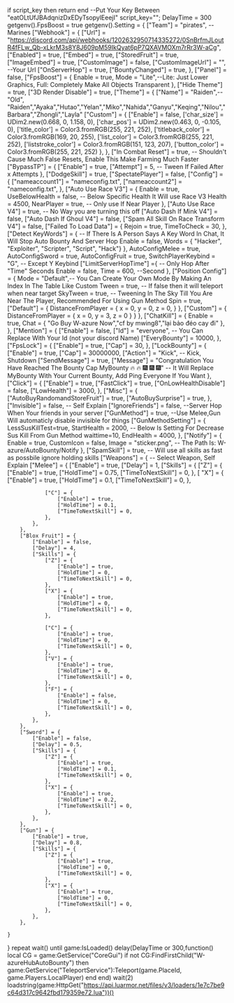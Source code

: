 if script_key then
return
end
--Put Your Key Between "eatOLtUfJBAdqnizDxEDyTsopylEeejI"
script_key="";
DelayTime = 300
getgenv().FpsBoost = true
getgenv().Setting = {
    ["Team"] = "pirates", --Marines
    ["Webhook"] = {
        ["Url"] = "https://discord.com/api/webhooks/1202632950714335272/0SnBrfmJLoutR4fFLw_Qb-xLkrM3s8Y8J609pM59IkQyat6pP7QXAVMOXm7rRr3W-aCg",
        ["Enabled"] = true,
        ["Embed"] = true,
        ["StoredFruit"] = true,
        ["ImageEmbed"] = true,
        ["CustomImage"] = false,
        ["CustomImageUrl"] = "", --Your Url
        ["OnServerHop"] = true,
        ["BountyChanged"] = true,
    }, 
    ["Panel"] = false,
    ["FpsBoost"] = {
        Enable = true,
        Mode = "Lite",--Lite: Just Lower Graphics, Full: Completely Make All Objects Transparent
    },
    ["Hide Theme"] = true,
    ["3D Render Disable"] = true,
    ["Theme"] = {
        ["Name"] = "Raiden",--"Old", "Raiden","Ayaka","Hutao","Yelan","Miko","Nahida","Ganyu","Keqing","Nilou","Barbara","Zhongli","Layla"
        ["Custom"] = {
            ["Enable"] = false,
            ['char_size'] = UDim2.new(0.668, 0, 1.158, 0),
            ['char_pos'] = UDim2.new(0.463, 0, -0.105, 0),
            ['title_color'] = Color3.fromRGB(255, 221, 252),
            ['titleback_color'] = Color3.fromRGB(169, 20, 255),
            ['list_color'] = Color3.fromRGB(255, 221, 252),
            ['liststroke_color'] = Color3.fromRGB(151, 123, 207),
            ['button_color'] = Color3.fromRGB(255, 221, 252)
        },
    },
    ["In Combat Reset"] = true, -- Shouldn't Cause Much False Resets, Enable This Make Farming Much Faster
    ["BypassTP"] = {
        ["Enable"] = true,
        ["Attempt"] = 5, -- Tween If Failed After x Attempts
    },
    ["DodgeSkill"] = true,
    ["SpectatePlayer"] = false,
    ["Config"] = {
        ["nameaccount1"] = "nameconfig.txt",
        ["nameaccount2"] = "nameconfig.txt",
    },
    ["Auto Use Race V3"] = {
        Enable = true,
        UseBelowHealth = false, -- Below Specific Health It Will use Race V3
        Health = 4500,
        NearPlayer = true, -- Only use If Near Player
    },
    ["Auto Use Race V4"] = true, -- No Way you are turning this off
    ["Auto Dash If Mink V4"] = false,
    ["Auto Dash If Ghoul V4"] = false,
    ["Spam All Skill On Race Transform V4"] = false,
    ["Failed To Load Data"] = {
        Rejoin = true,
        TimeToCheck = 30,
    },
    ["Detect KeyWords"] = { -- If There Is A Person Says A Key Word In Chat, It Will Stop Auto Bounty And  Server Hop
        Enable = false,
        Words = { "Hacker", "Exploiter", "Scripter", "Script", "Hack"}
    },
    AutoConfigMelee = true,
    AutoConfigSword = true,
    AutoConfigFruit = true,
    SwitchPlayerKeybind = "G", -- Except Y Keybind
    ["LimitServerHopTime"] ={ -- Only Hop After "Time" Seconds
        Enable = false,
        Time = 600, --Second
    },
    ["Position Config"] = {
        Mode = "Default",-- You Can Create Your Own Mode By Making An Index In The Table Like Custom
        Tween = true, -- If false then it will teleport when near target
        SkyTween = true, -- Tweening In The Sky Till You Are Near The Player, Recommended For Using Gun Method
        Spin = true,
        ["Default"] = {
            DistanceFromPlayer = {
                x = 0, y = 0, z = 0,
            }
        },
        ["Custom"] = {
            DistanceFromPlayer = {
                x = 0, y = 3, z = 0
            }
        }
    },
    ["ChatKill"] = {
        Enable = true,
        Chat = {
            "Go Buy W-azure Now","cf by mwing8","lại bảo đéo cay đi"
        },
    },
    ["Mention"] = {
        ["Enable"] = false,
        ["Id"] = "everyone", -- You Can Replace With Your Id (not your discord Name)
        ["EveryBounty"] = 10000,
    },
    ["FpsLock"] = {
        ["Enable"] = true,
        ["Cap"] = 30,
    },
    ["LockBounty"] = {
        ["Enable"] = true,
        ["Cap"] = 30000000,
        ["Action"] = "Kick", -- Kick, Shutdown
        ["SendMessage"] = true,
        ["Message"] = "Congratulation You Have Reached The Bounty Cap MyBounty 🔥 🔥 :fireworks: :fireworks: :fireworks:" -- It Will Replace MyBounty With Your Current Bounty, Add Ping Everyone If You Want
    },
    ["Click"] = {
        ["Enable"] = true,
        ["FastClick"] = true,
        ["OnLowHealthDisable"] = false,
        ["LowHealth"] = 3000,
    },
    ["Misc"] = {
        ["AutoBuyRandomandStoreFruit"] = true,
        ["AutoBuySurprise"] = true,
    },
    ["Invisible"] = false, -- Self Explain
    ["IgnoreFriends"] = false, --Server Hop When Your friends in your server
    ["GunMethod"] = true, --Use Melee,Gun Will automaticly disable invisible for things
    ["GunMethodSetting"] = {
        LessSusKillTest=true,
        StartHealth = 2000, -- Below Is Setting For Decrease Sus Kill From Gun Method
        waittime=10,
        EndHealth = 4000,
    },
    ["Notify"] = {
        Enable = true,
        CustomIcon = false,
        Image = "sticker.png", -- The Path Is: W-azure/AutoBounty/Notify
    },
    ["SpamSkill"] = true, -- Will use all skills as fast as possbile ignore holding skills
    ["Weapons"] = { -- Select Weapon, Self Explain
        ["Melee"] = {
            ["Enable"] = true,
            ["Delay"] = 1,
            ["Skills"] = {
                ["Z"] = {
                    ["Enable"] = true,
                    ["HoldTime"] = 0.75,
                    ["TimeToNextSkill"] = 0,
                },
            [ "X"] = {
                    ["Enable"] = true,
                    ["HoldTime"] = 0.1,
                    ["TimeToNextSkill"] = 0,
                },

                ["C"] = {
                    ["Enable"] = true,
                    ["HoldTime"] = 0.1,
                    ["TimeToNextSkill"] = 0,
                },
            },
        },
        ["Blox Fruit"] = {
            ["Enable"] = false,
            ["Delay"] = 4,
            ["Skills"] = {
                ["Z"] = {
                    ["Enable"] = true,
                    ["HoldTime"] = 0,
                    ["TimeToNextSkill"] = 0,
                },
                ["X"] = {
                    ["Enable"] = true,
                    ["HoldTime"] = 0,
                    ["TimeToNextSkill"] = 0,
                },

                ["C"] = {
                    ["Enable"] = true,
                    ["HoldTime"] = 0,
                    ["TimeToNextSkill"] = 0,
                },
                ["V"] = {
                    ["Enable"] = true,
                    ["HoldTime"] = 0,
                    ["TimeToNextSkill"] = 0,
                },
                ["F"] = {
                    ["Enable"] = false,
                    ["HoldTime"] = 0,
                    ["TimeToNextSkill"] = 0,
                },
            },
        },
        ["Sword"] = {
            ["Enable"] = false,
            ["Delay"] = 0.5,
            ["Skills"] = {
                ["Z"] = {
                    ["Enable"] = true,
                    ["HoldTime"] = 0.1,
                    ["TimeToNextSkill"] = 0,
                },
                ["X"] = {
                    ["Enable"] = true,
                    ["HoldTime"] = 0.2,
                    ["TimeToNextSkill"] = 0,
                },
            },
        },
        ["Gun"] = {
            ["Enable"] = true,
            ["Delay"] = 0.8,
            ["Skills"] = {
                ["Z"] = {
                    ["Enable"] = true,
                    ["HoldTime"] = 0,
                    ["TimeToNextSkill"] = 0,
                },
                ["X"] = {
                    ["Enable"] = true,
                    ["HoldTime"] = 0,
                    ["TimeToNextSkill"] = 0,
                },
            },
        },

    }
}
repeat wait()
until game:IsLoaded()
delay(DelayTime or 300,function()
    local CG = game:GetService("CoreGui")
    if not CG:FindFirstChild("W-azureHubAutoBounty") then
       game:GetService("TeleportService"):Teleport(game.PlaceId, game.Players.LocalPlayer)
    end
end)
wait(2)
loadstring(game:HttpGet("https://api.luarmor.net/files/v3/loaders/1e7c7be9c64d317c9642fbd179359e72.lua"))()
